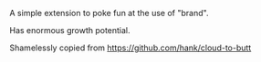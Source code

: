 A simple extension to poke fun at the use of "brand". 

Has enormous growth potential.

Shamelessly copied from https://github.com/hank/cloud-to-butt
